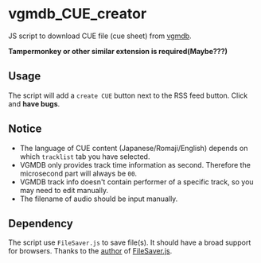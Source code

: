 # vgmdb_CUE_creator
JS script to download CUE file (cue sheet) from [vgmdb](https://vgmdb.net/).

**Tampermonkey or other similar extension is required(Maybe???)**

Usage
---
The script will add a `create CUE` button next to the RSS feed button.
Click and **have bugs**.

Notice
---
- The language of CUE content (Japanese/Romaji/English) depends on which `tracklist` tab you have selected.
- VGMDB only provides track time information as second. Therefore the microsecond part will always be `00`.
- VGMDB track info doesn't contain performer of a specific track, so you may need to edit manually.
- The filename of audio should be input manually.

Dependency
---
The script use `FileSaver.js` to save file(s). It should have a broad support for browsers.
Thanks to the [author](http://eligrey.com) of [FileSaver.js](https://github.com/eligrey/FileSaver.js).